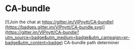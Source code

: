 # CA-bundle

[![Join the chat at https://gitter.im/VIPnytt/CA-bundle](https://badges.gitter.im/VIPnytt/CA-bundle.svg)](https://gitter.im/VIPnytt/CA-bundle?utm_source=badge&utm_medium=badge&utm_campaign=pr-badge&utm_content=badge)
CA-bundle path determiner
